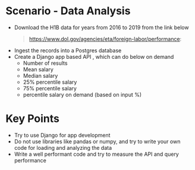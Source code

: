# Scenario - Data Analysis
- Download the H1B data for years from 2016 to 2019 from the link below  
  > https://www.dol.gov/agencies/eta/foreign-labor/performance:
- Ingest the records into a Postgres database
- Create a Django app based API , which can do below on demand
  - Number of results
  - Mean salary
  - Median salary
  - 25% percentile salary
  - 75% percentile salary
  - percentile salary on demand (based on input %)
    

# Key Points
- Try to use Django for app development
- Do not use libraries like pandas or numpy, and try to write your own code for loading and analyzing the data 
- Write a well performant code and try to measure the API and query performance

